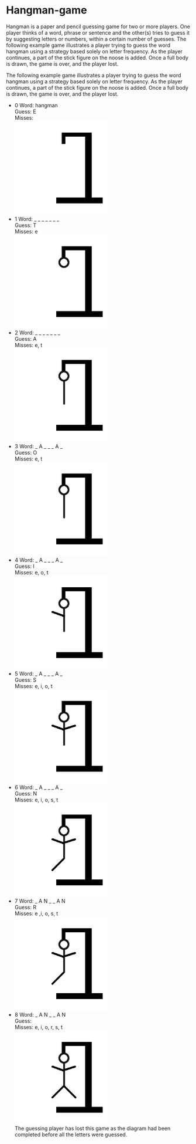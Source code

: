 # Hangman-game
Hangman is a paper and pencil guessing game for two or more players. One player thinks of a word, phrase or sentence and the other(s) tries to guess it by suggesting letters or numbers, within a certain number of guesses.
The following example game illustrates a player trying to guess the word hangman using a strategy based solely on letter frequency. As the player continues, a part of the stick figure on the noose is added. Once a full body is drawn, the game is over, and the player lost.

The following example game illustrates a player trying to guess the word hangman using a strategy based solely on letter frequency. As the player continues, a part of the stick figure on the noose is added. Once a full body is drawn, the game is over, and the player lost.

* 0	
Word:	hangman<br/>
Guess:	E<br/>
Misses:	<br/>
![](images/Hangman-0.png)<br/>
* 1	
Word:	_ _ _ _ _ _ _ <br/>
Guess:	T<br/>
Misses:	e<br/>
![](images/Hangman-1.png)<br/>
* 2	
Word:	_ _ _ _ _ _ _ <br/>
Guess:	A<br/>
Misses:	e, t<br/>
![](images/Hangman-2.png)<br/>
* 3 
Word:	_ A _ _ _ A _ <br/>
Guess:	O<br/>
Misses:	e, t<br/>
![](images/Hangman-2.png)<br/>
* 4	
Word:	_ A _ _ _ A _ <br/>
Guess:	I<br/>
Misses:	e, o, t<br/>
![](images/Hangman-3.png)<br/>
* 5	
Word:	_ A _ _ _ A _ <br/>
Guess:	S<br/>
Misses:	e, i, o, t<br/>
![](images/Hangman-4.png)<br/>
* 6
Word:	_ A _ _ _ A _ <br/>
Guess:	N<br/>
Misses:	e, i, o, s, t<br/>
![](images/Hangman-5.png)<br/>
* 7	
Word:	_ A N _ _ A N <br/>
Guess:	R<br/>
Misses:	e ,i, o, s, t<br/>
![](images/Hangman-5.png)<br/>
* 8	
Word:	_ A N _ _ A N <br/>
Guess:	<br/>
Misses:	e, i, o, r, s, t<br/>
![](images/Hangman-6.png)<br/>
The guessing player has lost this game as the diagram had been completed before all the letters were guessed.
